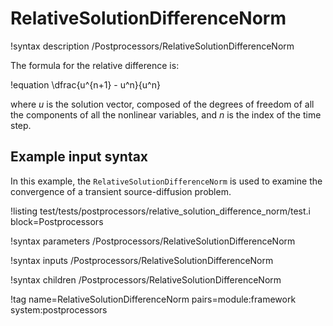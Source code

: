 # RelativeSolutionDifferenceNorm

!syntax description /Postprocessors/RelativeSolutionDifferenceNorm

The formula for the relative difference is:

!equation
\dfrac{u^{n+1} - u^n}{u^n}

where $u$ is the solution vector, composed of the degrees of freedom of all the components of all the nonlinear variables,
and $n$ is the index of the time step.

## Example input syntax

In this example, the `RelativeSolutionDifferenceNorm` is used to examine the
convergence of a transient source-diffusion problem.

!listing test/tests/postprocessors/relative_solution_difference_norm/test.i block=Postprocessors

!syntax parameters /Postprocessors/RelativeSolutionDifferenceNorm

!syntax inputs /Postprocessors/RelativeSolutionDifferenceNorm

!syntax children /Postprocessors/RelativeSolutionDifferenceNorm

!tag name=RelativeSolutionDifferenceNorm pairs=module:framework system:postprocessors
